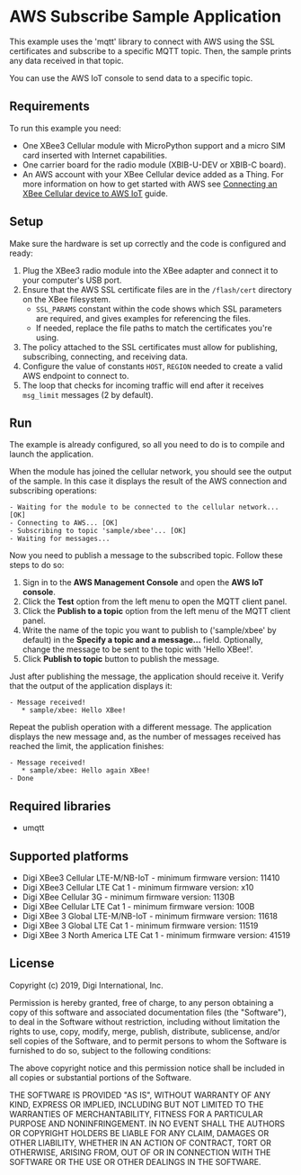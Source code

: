 AWS Subscribe Sample Application
================================

This example uses the 'mqtt' library to connect with AWS using the SSL
certificates and subscribe to a specific MQTT topic. Then, the sample prints
any data received in that topic.

You can use the AWS IoT console to send data to a specific topic.

Requirements
------------

To run this example you need:

* One XBee3 Cellular module with MicroPython support and a micro SIM card
  inserted with Internet capabilities.
* One carrier board for the radio module (XBIB-U-DEV or XBIB-C board).
* An AWS account with your XBee Cellular device added as a Thing. For more
  information on how to get started with AWS see
  [Connecting an XBee Cellular device to AWS IoT](../) guide.

Setup
-----

Make sure the hardware is set up correctly and the code is configured and
ready:

1. Plug the XBee3 radio module into the XBee adapter and connect it to your
   computer's USB port.
2. Ensure that the AWS SSL certificate files are in the `/flash/cert` directory
   on the XBee filesystem.
   * `SSL_PARAMS` constant within the code shows which SSL parameters are
     required, and gives examples for referencing the files.
   * If needed, replace the file paths to match the certificates you're
     using.
3. The policy attached to the SSL certificates must allow for publishing,
   subscribing, connecting, and receiving data.
4. Configure the value of constants `HOST`, `REGION` needed to create a valid
   AWS endpoint to connect to.
5. The loop that checks for incoming traffic will end after it receives
   `msg_limit` messages (2 by default).

Run
---

The example is already configured, so all you need to do is to compile and
launch the application.

When the module has joined the cellular network, you should see the output of
the sample. In this case it displays the result of the AWS connection and
subscribing operations:

    - Waiting for the module to be connected to the cellular network... [OK]
    - Connecting to AWS... [OK]
    - Subscribing to topic 'sample/xbee'... [OK]
    - Waiting for messages...

Now you need to publish a message to the subscribed topic. Follow these steps
to do so:

1. Sign in to the **AWS Management Console** and open the **AWS IoT console**.
2. Click the **Test** option from the left menu to open the MQTT client panel.
3. Click the **Publish to a topic** option from the left menu of the MQTT
   client panel.
4. Write the name of the topic you want to publish to ('sample/xbee' by
   default) in the **Specify a topic and a message...** field. Optionally,
   change the message to be sent to the topic with 'Hello XBee!'.
5. Click **Publish to topic** button to publish the message.

Just after publishing the message, the application should receive it. Verify
that the output of the application displays it:

    - Message received!
       * sample/xbee: Hello XBee!

Repeat the publish operation with a different message. The application displays
the new message and, as the number of messages received has reached the limit,
the application finishes:

    - Message received!
       * sample/xbee: Hello again XBee!
    - Done

Required libraries
--------------------

* umqtt

Supported platforms
-------------------

* Digi XBee3 Cellular LTE-M/NB-IoT - minimum firmware version: 11410
* Digi XBee3 Cellular LTE Cat 1 - minimum firmware version: x10
* Digi XBee Cellular 3G - minimum firmware version: 1130B
* Digi XBee Cellular LTE Cat 1 - minimum firmware version: 100B
* Digi XBee 3 Global LTE-M/NB-IoT - minimum firmware version: 11618
* Digi XBee 3 Global LTE Cat 1 - minimum firmware version: 11519
* Digi XBee 3 North America LTE Cat 1 - minimum firmware version: 41519

License
-------

Copyright (c) 2019, Digi International, Inc.

Permission is hereby granted, free of charge, to any person obtaining a copy
of this software and associated documentation files (the "Software"), to deal
in the Software without restriction, including without limitation the rights
to use, copy, modify, merge, publish, distribute, sublicense, and/or sell
copies of the Software, and to permit persons to whom the Software is
furnished to do so, subject to the following conditions:

The above copyright notice and this permission notice shall be included in all
copies or substantial portions of the Software.

THE SOFTWARE IS PROVIDED "AS IS", WITHOUT WARRANTY OF ANY KIND, EXPRESS OR
IMPLIED, INCLUDING BUT NOT LIMITED TO THE WARRANTIES OF MERCHANTABILITY,
FITNESS FOR A PARTICULAR PURPOSE AND NONINFRINGEMENT. IN NO EVENT SHALL THE
AUTHORS OR COPYRIGHT HOLDERS BE LIABLE FOR ANY CLAIM, DAMAGES OR OTHER
LIABILITY, WHETHER IN AN ACTION OF CONTRACT, TORT OR OTHERWISE, ARISING FROM,
OUT OF OR IN CONNECTION WITH THE SOFTWARE OR THE USE OR OTHER DEALINGS IN THE
SOFTWARE.